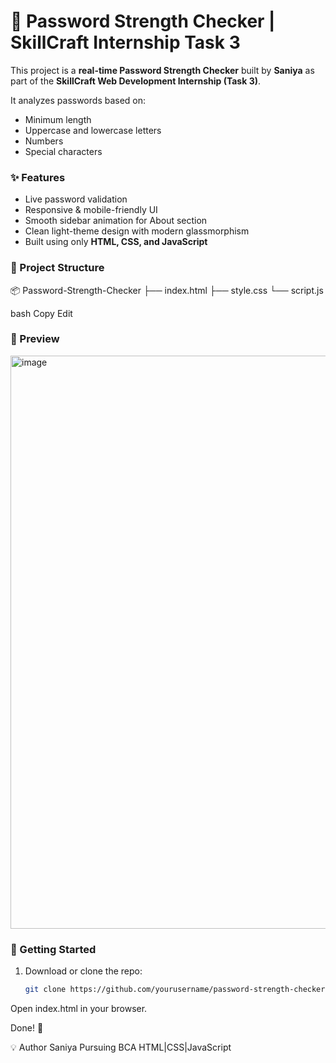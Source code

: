 # 🔐 Password Strength Checker | SkillCraft Internship Task 3

This project is a **real-time Password Strength Checker** built by **Saniya** as part of the **SkillCraft Web Development Internship (Task 3)**.

It analyzes passwords based on:
- Minimum length
- Uppercase and lowercase letters
- Numbers
- Special characters

### ✨ Features
- Live password validation
- Responsive & mobile-friendly UI
- Smooth sidebar animation for About section
- Clean light-theme design with modern glassmorphism
- Built using only **HTML, CSS, and JavaScript**

### 📁 Project Structure
📦 Password-Strength-Checker
├── index.html
├── style.css
└── script.js

bash
Copy
Edit

### 📸 Preview

<img width="1856" height="917" alt="image" src="https://github.com/user-attachments/assets/f6d601f4-2546-430f-95da-07b0415be55c" />


### 🚀 Getting Started
1. Download or clone the repo:
   ```bash
   git clone https://github.com/yourusername/password-strength-checker.git
Open index.html in your browser.

Done! 🎉

💡 Author
Saniya 
Pursuing BCA 
HTML|CSS|JavaScript
